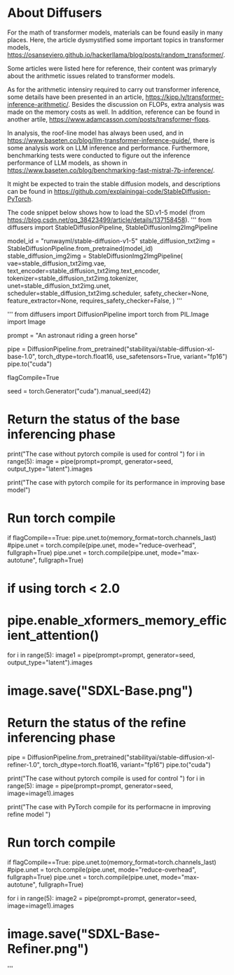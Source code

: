 # About Diffusers

For the math of transformer models, materials can be found easily in many places. Here, the article dysmystified some important topics in transformer models, https://osanseviero.github.io/hackerllama/blog/posts/random_transformer/.

Some articles were listed here for reference, their content was primaryly about the arithmetic issues related to transformer models. 

As for the arithmetic intensiry required to carry out transformer inference, some details have been presented in an article, https://kipp.ly/transformer-inference-arithmetic/. Besides the discussion on FLOPs, extra analysis was made on the memory costs as well. In addition, reference can be found in another artile, https://www.adamcasson.com/posts/transformer-flops.

In analysis, the roof-line model has always been used, and in https://www.baseten.co/blog/llm-transformer-inference-guide/, there is some analysis work on LLM inference and performance. Furthermore, benchmarking tests were conducted to figure out the inference performance of LLM models, as shown in https://www.baseten.co/blog/benchmarking-fast-mistral-7b-inference/. 


It might be expected to train the stable diffusion models, and descriptions can be found in https://github.com/explainingai-code/StableDiffusion-PyTorch.

The code snippet below shows how to load the SD.v1-5 model (from https://blog.csdn.net/qq_38423499/article/details/137158458).
'''
from diffusers import StableDiffusionPipeline, StableDiffusionImg2ImgPipeline

model_id = "runwayml/stable-diffusion-v1-5"
stable_diffusion_txt2img = StableDiffusionPipeline.from_pretrained(model_id)
stable_diffusion_img2img = StableDiffusionImg2ImgPipeline(
    vae=stable_diffusion_txt2img.vae,
    text_encoder=stable_diffusion_txt2img.text_encoder,
    tokenizer=stable_diffusion_txt2img.tokenizer,
    unet=stable_diffusion_txt2img.unet,
    scheduler=stable_diffusion_txt2img.scheduler,
    safety_checker=None,
    feature_extractor=None,
    requires_safety_checker=False,
)
'''

'''
from diffusers import DiffusionPipeline
import torch
from PIL.Image import Image


prompt = "An astronaut riding a green horse"

pipe = DiffusionPipeline.from_pretrained("stabilityai/stable-diffusion-xl-base-1.0", torch_dtype=torch.float16, use_safetensors=True, variant="fp16")
pipe.to("cuda")

flagCompile=True

seed = torch.Generator("cuda").manual_seed(42)

# Return the status of the base inferencing phase
print("The case without pytorch compile is used for control ")
for i in range(5):
        image = pipe(prompt=prompt, generator=seed, output_type="latent").images

print("The case with pytorch compile for its performance in improving base model")
# Run torch compile
if flagCompile==True:
        pipe.unet.to(memory_format=torch.channels_last)
        #pipe.unet = torch.compile(pipe.unet, mode="reduce-overhead", fullgraph=True)
        pipe.unet = torch.compile(pipe.unet, mode="max-autotune", fullgraph=True)

# if using torch < 2.0
# pipe.enable_xformers_memory_efficient_attention()
for i in range(5):
        image1 = pipe(prompt=prompt, generator=seed, output_type="latent").images
# image.save("SDXL-Base.png")


# Return the status of the refine inferencing phase
pipe = DiffusionPipeline.from_pretrained("stabilityai/stable-diffusion-xl-refiner-1.0", torch_dtype=torch.float16, variant="fp16")
pipe.to("cuda")

print("The case without pytorch compile is used for control ")
for i in range(5):
        image = pipe(prompt=prompt, generator=seed, image=image1).images

print("The case with PyTorch compile for its performacne in improving refine model ")
# Run torch compile
if flagCompile==True:
        pipe.unet.to(memory_format=torch.channels_last)
        #pipe.unet = torch.compile(pipe.unet, mode="reduce-overhead", fullgraph=True)
        pipe.unet = torch.compile(pipe.unet, mode="max-autotune", fullgraph=True)

for i in range(5):
        image2 = pipe(prompt=prompt, generator=seed, image=image1).images
# image.save("SDXL-Base-Refiner.png")

'''
